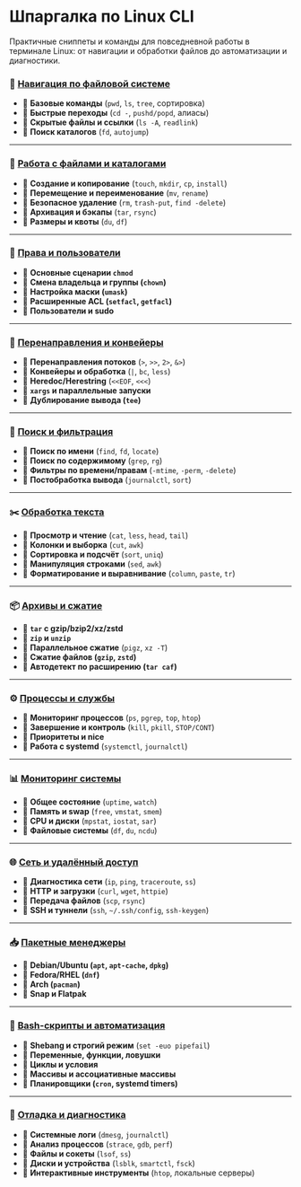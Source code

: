 # Шпаргалка по Linux CLI

Практичные сниппеты и команды для повседневной работы в терминале Linux: от навигации и обработки файлов до автоматизации и диагностики.

### 🧭 [Навигация по файловой системе](./navigation.md)

* 📌  **Базовые команды** (`pwd`, `ls`, `tree`, сортировка)
* 📌  **Быстрые переходы** (`cd -`, `pushd/popd`, алиасы)
* 📌  **Скрытые файлы и ссылки** (`ls -A`, `readlink`)
* 📌  **Поиск каталогов** (`fd`, `autojump`)

***

### 📁 [Работа с файлами и каталогами](./files.md)

* 📌  **Создание и копирование** (`touch`, `mkdir`, `cp`, `install`)
* 📌  **Перемещение и переименование** (`mv`, `rename`)
* 📌  **Безопасное удаление** (`rm`, `trash-put`, `find -delete`)
* 📌  **Архивация и бэкапы** (`tar`, `rsync`)
* 📌  **Размеры и квоты** (`du`, `df`)

***

### 🔐 [Права и пользователи](./permissions.md)

* 📌  **Основные сценарии `chmod`**
* 📌  **Смена владельца и группы (`chown`)**
* 📌  **Настройка маски (`umask`)**
* 📌  **Расширенные ACL (`setfacl`, `getfacl`)**
* 📌  **Пользователи и sudo**

***

### 🔀 [Перенаправления и конвейеры](./pipes.md)

* 📌  **Перенаправления потоков** (`>`, `>>`, `2>`, `&>`)
* 📌  **Конвейеры и обработка** (`|`, `bc`, `less`)
* 📌  **Heredoc/Herestring** (`<<EOF`, `<<<`)
* 📌  **`xargs` и параллельные запуски**
* 📌  **Дублирование вывода (`tee`)**

***

### 🔎 [Поиск и фильтрация](./search.md)

* 📌  **Поиск по имени** (`find`, `fd`, `locate`)
* 📌  **Поиск по содержимому** (`grep`, `rg`)
* 📌  **Фильтры по времени/правам** (`-mtime`, `-perm`, `-delete`)
* 📌  **Постобработка вывода** (`journalctl`, `sort`)

***

### ✂️ [Обработка текста](./text.md)

* 📌  **Просмотр и чтение** (`cat`, `less`, `head`, `tail`)
* 📌  **Колонки и выборка** (`cut`, `awk`)
* 📌  **Сортировка и подсчёт** (`sort`, `uniq`)
* 📌  **Манипуляция строками** (`sed`, `awk`)
* 📌  **Форматирование и выравнивание** (`column`, `paste`, `tr`)

***

### 📦 [Архивы и сжатие](./archives.md)

* 📌  **`tar` с gzip/bzip2/xz/zstd**
* 📌  **`zip` и `unzip`**
* 📌  **Параллельное сжатие** (`pigz`, `xz -T`)
* 📌  **Сжатие файлов (`gzip`, `zstd`)**
* 📌  **Автодетект по расширению (`tar caf`)**

***

### ⚙️ [Процессы и службы](./processes.md)

* 📌  **Мониторинг процессов** (`ps`, `pgrep`, `top`, `htop`)
* 📌  **Завершение и контроль** (`kill`, `pkill`, `STOP/CONT`)
* 📌  **Приоритеты и nice**
* 📌  **Работа с systemd** (`systemctl`, `journalctl`)

***

### 📊 [Мониторинг системы](./monitoring.md)

* 📌  **Общее состояние** (`uptime`, `watch`)
* 📌  **Память и swap** (`free`, `vmstat`, `smem`)
* 📌  **CPU и диски** (`mpstat`, `iostat`, `sar`)
* 📌  **Файловые системы** (`df`, `du`, `ncdu`)

***

### 🌐 [Сеть и удалённый доступ](./network.md)

* 📌  **Диагностика сети** (`ip`, `ping`, `traceroute`, `ss`)
* 📌  **HTTP и загрузки** (`curl`, `wget`, `httpie`)
* 📌  **Передача файлов** (`scp`, `rsync`)
* 📌  **SSH и туннели** (`ssh`, `~/.ssh/config`, `ssh-keygen`)

***

### 📥 [Пакетные менеджеры](./packages.md)

* 📌  **Debian/Ubuntu (`apt`, `apt-cache`, `dpkg`)**
* 📌  **Fedora/RHEL (`dnf`)**
* 📌  **Arch (`pacman`)**
* 📌  **Snap и Flatpak**

***

### 🤖 [Bash-скрипты и автоматизация](./scripting.md)

* 📌  **Shebang и строгий режим** (`set -euo pipefail`)
* 📌  **Переменные, функции, ловушки**
* 📌  **Циклы и условия**
* 📌  **Массивы и ассоциативные массивы**
* 📌  **Планировщики (`cron`, systemd timers)**

***

### 🧪 [Отладка и диагностика](./debug.md)

* 📌  **Системные логи** (`dmesg`, `journalctl`)
* 📌  **Анализ процессов** (`strace`, `gdb`, `perf`)
* 📌  **Файлы и сокеты** (`lsof`, `ss`)
* 📌  **Диски и устройства** (`lsblk`, `smartctl`, `fsck`)
* 📌  **Интерактивные инструменты** (`htop`, локальные серверы)

